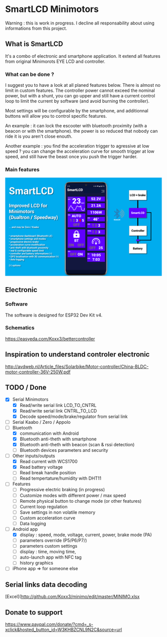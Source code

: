 # SmartLCD Minimotors
Warning : this is work in progress. I decline all responsability about using informations from this project.

## What is SmartLCD

It's a combo of electronic and smartphone application. It extend all features from original Minimorots EYE LCD and controller.

### What can be done ?

I suggest you to have a look at all planed features below.
There is almost no limit in custom features.
The controller power cannot exceed the nominal power, but with a shunt, you can go upper and still have a current control loop to limit the current by software (and avoid burning the controller).

Most settings will be configurable by the smartphone, and additionnal buttons will allow you to control specific features.

An example : it can lock the escooter with bluetooth proximity (with a beacon or with the smartphone). the power is so reduced that nobody can ride it is you aren't close enouth.

Another example : you find the acceleration trigger to agressive at low speed ? you can change the acceleration curve for smooth trigger at low speed, and still have the beast once you push the trigger harder.

### Main features
![Idea](/SmartLCD.png)

## Electronic
### Software
The software is designed for ESP32 Dev Kit v4.

### Schematics
https://easyeda.com/Koxx3/bettercontroller

## Inspiration to understand controler electronic
http://avdweb.nl/Article_files/Solarbike/Motor-controller/China-BLDC-motor-controller-36V-250W.pdf

## TODO / Done
- [X] Serial Minimotors
    - [X] Read/write serial link LCD_TO_CNTRL
    - [X] Read/write serial link CNTRL_TO_LCD
    - [X] Decode speed/mode/brake/regulator from serial link
- [ ] Serial Kaabo / Zero / Appolo
- [ ] Bluetooth 
    - [X] communication with Android
    - [X] Bluetooth anti-theth with smartphone
    - [X] Bluetooth anti-theth with beacon (scan & rssi detection)
    - [ ] Bluetooth devices parameters and security
- [ ] Other inputs/outputs
    - [X] Read current with WCS1700
    - [X] Read battery voltage
    - [ ] Read break handle position
    - [ ] Read tempertature/humidity with DHT11
- [ ] Features    
    - [ ] Progressive electric braking (in progress)
    - [ ] Customize modes with different power / max speed
    - [ ] Remote physical button to change mode (or other features)
    - [ ] Current loop regulation
    - [ ] Save settings in non volatile memory
    - [ ] Custom acceleration curve
    - [ ] Data logging
- [ ] Android app
    - [X] display : speed, mode, voltage, current, power, brake mode (PA)
    - [ ] parameters override (P5/P6/P7/)
    - [ ] parameters custom settings
    - [ ] display : time, moving time, 
    - [ ] auto-launch app with NFC tag
    - [ ] history graphics

- [ ] iPhone app => for someone else

## Serial links data decoding
[Excel](http://github.com/Koxx3/minimo/edit/master/MINIMO.xlsx

## Donate to support
https://www.paypal.com/donate/?cmd=_s-xclick&hosted_button_id=W3KHBZCNL9N2C&source=url
